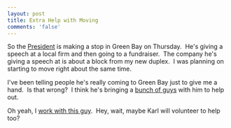 ```yaml
---
layout: post
title: Extra Help with Moving
comments: 'false'
---
```


<p>So the <a href="http://www.whitehouse.gov/president/">President</a> is making a stop in Green Bay on Thursday.  He's giving a speech at a local firm and then going to a fundraiser.  The company he's giving a speech at is about a block from my new duplex.  I was planning on starting to move right about the same time.</p>
<p>I've been telling people he's really coming to Green Bay just to give me a hand.  Is that wrong?  I think he's bringing a <a href="http://www.secretservice.gov/">bunch of guys</a> with him to help out.</p>
<p>Oh yeah, I <a href="http://www.greenbaypressgazette.com/apps/pbcs.dll/article?AID=/20060809/GPG0101/608090544/1207/GPGnews">work with this guy</a>.  Hey, wait, maybe Karl will volunteer to help too?</p>
